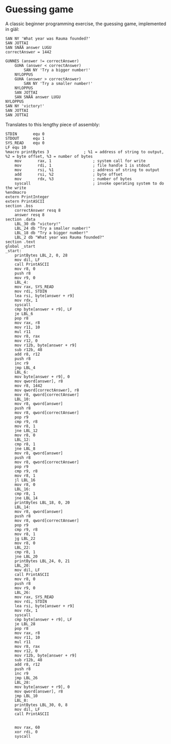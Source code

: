 # Guessing game


A classic beginner programming exercise, the guessing game, implemented in giäl:

    SAN NY 'What year was Rauma founded?'
    SAN JOTTAI
    SAN SNÄÄ answer LUGU
    correctAnswer = 1442

    GUNNES (answer != correctAnswer)
        GUHA (answer < correctAnswer) 
            SAN NY 'Try a bigger number!'
        NYLOPPUS
        GUHA (answer > correctAnswer) 
            SAN NY 'Try a smaller number!'
        NYLOPPUS
        SAN JOTTAI
        SAN SNÄÄ answer LUGU
    NYLOPPUS
    SAN NY 'victory!'
    SAN JOTTAI
    SAN JOTTAI



Translates to this lengthy piece of assembly:

    STDIN       equ 0
    STDOUT      equ 1
    SYS_READ    equ 0
    LF equ 10
    %macro printBytes 3               ; %1 = address of string to output, %2 = byte offset, %3 = number of bytes
        mov       rax, 1                  ; system call for write
        mov       rdi, 1                  ; file handle 1 is stdout
        mov       rsi, %1                 ; address of string to output
        add       rsi, %2                 ; byte offset
        mov       rdx, %3                 ; number of bytes
        syscall                           ; invoke operating system to do the write
    %endmacro
    extern PrintInteger
    extern PrintASCII
    section .bss
        correctAnswer resq 8
        answer resq 8
    section .data
        LBL_30 db "victory!"
        LBL_24 db "Try a smaller number!"
        LBL_18 db "Try a bigger number!"
        LBL_2 db "What year was Rauma founded?"
    section .text
    global _start
    _start:
        printBytes LBL_2, 0, 28
        mov dil, LF
        call PrintASCII
        mov r8, 0
        push r8
        mov r9, 0
        LBL_4:
        mov rax, SYS_READ
        mov rdi, STDIN
        lea rsi, byte[answer + r9]
        mov rdx, 1
        syscall
        cmp byte[answer + r9], LF
        je LBL_6
        pop r8
        mov rax, r8
        mov r11, 10
        mul r11
        mov r8, rax
        mov r12, 0
        mov r12b, byte[answer + r9]
        sub r12b, 48
        add r8, r12
        push r8
        inc r9
        jmp LBL_4
        LBL_6:
        mov byte[answer + r9], 0
        mov qword[answer], r8
        mov r8, 1442
        mov qword[correctAnswer], r8
        mov r8, qword[correctAnswer]
        LBL_10:
        mov r8, qword[answer]
        push r8
        mov r8, qword[correctAnswer]
        pop r9
        cmp r9, r8
        mov r8, 1
        jne LBL_12
        mov r8, 0
        LBL_12:
        cmp r8, 1
        jne LBL_8
        mov r8, qword[answer]
        push r8
        mov r8, qword[correctAnswer]
        pop r9
        cmp r9, r8
        mov r8, 1
        jl LBL_16
        mov r8, 0
        LBL_16:
        cmp r8, 1
        jne LBL_14
        printBytes LBL_18, 0, 20
        LBL_14:
        mov r8, qword[answer]
        push r8
        mov r8, qword[correctAnswer]
        pop r9
        cmp r9, r8
        mov r8, 1
        jg LBL_22
        mov r8, 0
        LBL_22:
        cmp r8, 1
        jne LBL_20
        printBytes LBL_24, 0, 21
        LBL_20:
        mov dil, LF
        call PrintASCII
        mov r8, 0
        push r8
        mov r9, 0
        LBL_26:
        mov rax, SYS_READ
        mov rdi, STDIN
        lea rsi, byte[answer + r9]
        mov rdx, 1
        syscall
        cmp byte[answer + r9], LF
        je LBL_28
        pop r8
        mov rax, r8
        mov r11, 10
        mul r11
        mov r8, rax
        mov r12, 0
        mov r12b, byte[answer + r9]
        sub r12b, 48
        add r8, r12
        push r8
        inc r9
        jmp LBL_26
        LBL_28:
        mov byte[answer + r9], 0
        mov qword[answer], r8
        jmp LBL_10
        LBL_8:
        printBytes LBL_30, 0, 8
        mov dil, LF
        call PrintASCII


        mov rax, 60
        xor rdi, 0
        syscall




